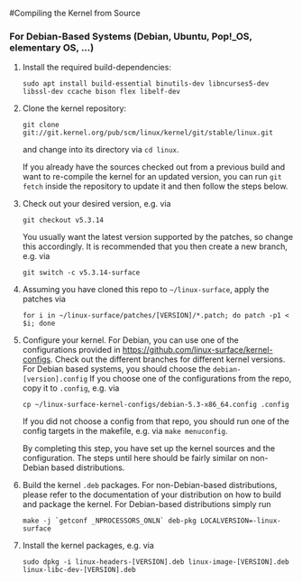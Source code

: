 #Compiling the Kernel from Source
### For Debian-Based Systems (Debian, Ubuntu, Pop!_OS, elementary OS, ...)

1. Install the required build-dependencies:
   ```
   sudo apt install build-essential binutils-dev libncurses5-dev libssl-dev ccache bison flex libelf-dev
   ```

2. Clone the kernel repository:
   ```
   git clone git://git.kernel.org/pub/scm/linux/kernel/git/stable/linux.git
   ```
   and change into its directory via `cd linux`.

   If you already have the sources checked out from a previous build and want to re-compile the kernel for an updated version, you can run `git fetch` inside the repository to update it and then follow the steps below.

3. Check out your desired version, e.g. via
   ```
   git checkout v5.3.14
   ```
   You usually want the latest version supported by the patches, so change this accordingly.
   It is recommended that you then create a new branch, e.g. via
   ```
   git switch -c v5.3.14-surface
   ```

4. Assuming you have cloned this repo to `~/linux-surface`, apply the patches via
   ```
   for i in ~/linux-surface/patches/[VERSION]/*.patch; do patch -p1 < $i; done
   ```

5. Configure your kernel.
   For Debian, you can use one of the configurations provided in https://github.com/linux-surface/kernel-configs.
   Check out the different branches for different kernel versions.
   For Debian based systems, you should choose the `debian-[version].config`
   If you choose one of the configurations from the repo, copy it to `.config`, e.g. via
   ```
   cp ~/linux-surface-kernel-configs/debian-5.3-x86_64.config .config
   ```
   If you did not choose a config from that repo, you should run one of the config targets in the makefile, e.g. via `make menuconfig`.

   By completing this step, you have set up the kernel sources and the configuration.
   The steps until here should be fairly similar on non-Debian based distributions.

6. Build the kernel `.deb` packages.
   For non-Debian-based distributions, please refer to the documentation of your distribution on how to build and package the kernel.
   For Debian-based distributions simply run
   ```
   make -j `getconf _NPROCESSORS_ONLN` deb-pkg LOCALVERSION=-linux-surface
   ```

7. Install the kernel packages, e.g. via
   ```
   sudo dpkg -i linux-headers-[VERSION].deb linux-image-[VERSION].deb linux-libc-dev-[VERSION].deb
   ```